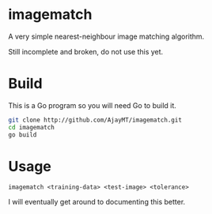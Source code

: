 
# imagematch
A very simple nearest-neighbour image matching algorithm.

Still incomplete and broken, do not use this yet.

# Build
This is a Go program so you will need Go to build it.

```sh
git clone http://github.com/AjayMT/imagematch.git
cd imagematch
go build
```

# Usage
```
imagematch <training-data> <test-image> <tolerance>
```

I will eventually get around to documenting this better.
